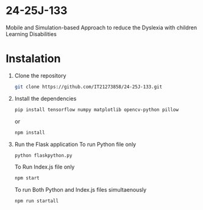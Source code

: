 # 24-25J-133
Mobile and Simulation-based Approach to reduce the Dyslexia with children Learning Disabilities

# Instalation
1. Clone the repository
   ```bash
   git clone https://github.com/IT21273858/24-25J-133.git
   ```
2. Install the dependencies
    ```bash
    pip install tensorflow numpy matplotlib opencv-python pillow
    ```
    or
    ```bash
    npm install
    ```
3. Run the Flask application
    To run Python file only
    ```bash
    python flaskpython.py
    ```
    To Run Index.js file only
    ```bash
    npm start
    ```
    To run Both Python and Index.js files simultaenously
    ```bash
    npm run startall
    ```
